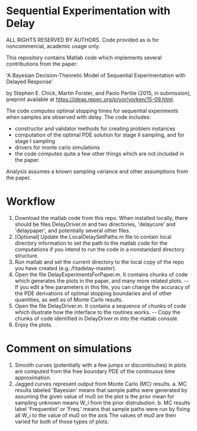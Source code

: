# Sequential Experimentation with Delay

ALL RIGHTS RESERVED BY AUTHORS. Code provided as is for noncommercial, academic usage only.

This repository contains Matlab code which implements several contributions from the paper:

'A Bayesian Decision-Theoretic Model of Sequential Experimentation with Delayed Response' 

by Stephen E. Chick, Martin Forster, and Paolo Pertile (2015, in submission), preprint available at https://ideas.repec.org/p/yor/yorken/15-09.html.

The code computes optimal stopping times for sequential experiments when samples are observed with delay. The code includes:

 - constructor and validator methods for creating problem instances
 - computation of the optimal PDE solution for stage II sampling, and for stage I sampling 
 - drivers for monte carlo simulations
 - the code computes quite a few other things which are not included in the paper.
 
 Analysis assumes a known sampling variance and other assumptions from the paper.

# Workflow

1. Download the matlab code from this repo. When installed locally, there should be files DelayDriver.m and two directories, 'delaycore' and 'delaypaper', and potentially several other files.
2. [Optional] Update the LocalDelaySetPaths.m file to contain local directory information to set the path to the matlab code for the computations if you intend to run the code in a nonstandard directory structure.
3. Run matlab and set the current directory to the local copy of the repo you have created (e.g. /htadelay-master).
4. Open the file DelayExperimentsForPaper.m. It contains chunks of code which generates the plots in the paper, and many more related plots.
 -- If you edit a few parameters in this file, you can change the accuracy of the PDE derivations of optimal stopping boundaries and of other quantities, as well as of Monte Carlo results.
5. Open the file DelayDriver.m. It contains a sequence of chunks of code which illustrate how the interface to the routines works.
 -- Copy the chunks of code identified in DelayDriver.m into the matlab console.
6. Enjoy the plots.

# Comment on simulations

1. Smooth curves (potentially with a few jumps or discontinuties) in plots are computed from the free boundary PDE of the continuous time approximation.
2. Jagged curves represent output from Monte Carlo (MC) results.
    a. MC results labeled 'Bayesian' means that sample paths were generated by assuming the given value of mu0 on the plot is the prior mean for sampling unknown means W_i from the prior distrubution.
    b. MC results label 'Frequentist' or 'Freq.' means that sample paths were run by fixing all W_i to the value of mu0 on the axis
    The values of mu0 are then varied for both of those types of plots.
    
    
